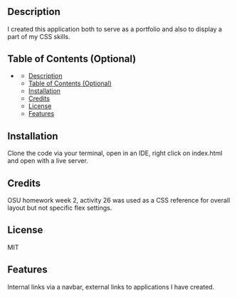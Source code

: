 # <My Portfolio>

## Description

I created this application both to serve as a portfolio and also to display a part of my CSS skills.

## Table of Contents (Optional)

- [](#)
  - [Description](#description)
  - [Table of Contents (Optional)](#table-of-contents-optional)
  - [Installation](#installation)
  - [Credits](#credits)
  - [License](#license)
  - [Features](#features)

## Installation

Clone the code via your terminal, open in an IDE, right click on index.html and open with a live server.

## Credits

OSU homework week 2, activity 26 was used as a CSS reference for overall layout but not specific flex settings.

## License

MIT

## Features

Internal links via a navbar, external links to applications I have created.